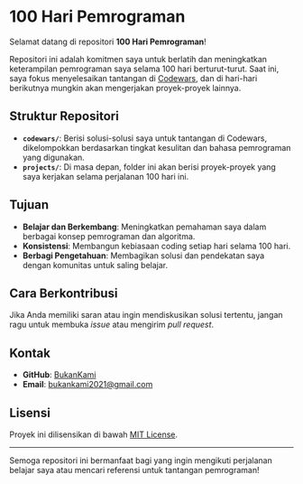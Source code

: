 # 100 Hari Pemrograman

Selamat datang di repositori **100 Hari Pemrograman**!

Repositori ini adalah komitmen saya untuk berlatih dan meningkatkan keterampilan pemrograman saya selama 100 hari berturut-turut. Saat ini, saya fokus menyelesaikan tantangan di [Codewars](https://www.codewars.com/), dan di hari-hari berikutnya mungkin akan mengerjakan proyek-proyek lainnya.

## Struktur Repositori

- **`codewars/`**: Berisi solusi-solusi saya untuk tantangan di Codewars, dikelompokkan berdasarkan tingkat kesulitan dan bahasa pemrograman yang digunakan.
- **`projects/`**: Di masa depan, folder ini akan berisi proyek-proyek yang saya kerjakan selama perjalanan 100 hari ini.

## Tujuan

- **Belajar dan Berkembang**: Meningkatkan pemahaman saya dalam berbagai konsep pemrograman dan algoritma.
- **Konsistensi**: Membangun kebiasaan coding setiap hari selama 100 hari.
- **Berbagi Pengetahuan**: Membagikan solusi dan pendekatan saya dengan komunitas untuk saling belajar.

## Cara Berkontribusi

Jika Anda memiliki saran atau ingin mendiskusikan solusi tertentu, jangan ragu untuk membuka *issue* atau mengirim *pull request*.

## Kontak

- **GitHub**: [BukanKami](https://github.com/BukanKami)
- **Email**: [bukankami2021@gmail.com](mailto:bukankami2021@gmail.com)

## Lisensi

Proyek ini dilisensikan di bawah [MIT License](LICENSE.txt).

---

Semoga repositori ini bermanfaat bagi yang ingin mengikuti perjalanan belajar saya atau mencari referensi untuk tantangan pemrograman!
